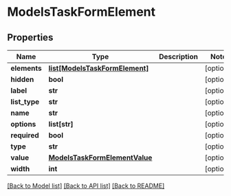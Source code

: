 # ModelsTaskFormElement

## Properties
Name | Type | Description | Notes
------------ | ------------- | ------------- | -------------
**elements** | [**list[ModelsTaskFormElement]**](ModelsTaskFormElement.md) |  | [optional] 
**hidden** | **bool** |  | [optional] 
**label** | **str** |  | [optional] 
**list_type** | **str** |  | [optional] 
**name** | **str** |  | [optional] 
**options** | **list[str]** |  | [optional] 
**required** | **bool** |  | [optional] 
**type** | **str** |  | [optional] 
**value** | [**ModelsTaskFormElementValue**](ModelsTaskFormElementValue.md) |  | [optional] 
**width** | **int** |  | [optional] 

[[Back to Model list]](../README.md#documentation-for-models) [[Back to API list]](../README.md#documentation-for-api-endpoints) [[Back to README]](../README.md)


